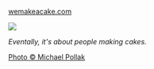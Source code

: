 [wemakeacake.com](http://wemakeacake.com)

![](http://farm8.staticflickr.com/7386/9876893456_cdc5e75764_z.jpg)

_Eventally, it's about people making cakes._

[Photo © Michael Pollak](http://www.flickr.com/photos/michaelpollak/9876893456/)

